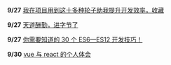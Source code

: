 **9/27** [ 我在项目用到这十多种轮子助我提升开发效率，收藏](https://juejin.cn/post/7012012633180078117)

**9/27** [ 天道酬勤，进字节了](https://juejin.cn/post/7011466325990064158#heading-15)

**9/27** [ 你需要知道的 30 个 ES6—ES12 开发技巧！](https://juejin.cn/post/7012412166254886942)

**9/30** [ vue 与 react 的个人体会](https://juejin.cn/post/7012797091135094814#heading-21)
